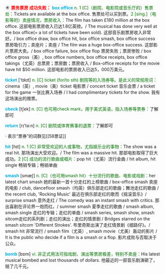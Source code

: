☀ <font color="red">**票务票房 成功失败：**</font>
<font color="sky blue">**box office**</font>
<font color="rgb(227, 108, 9)">n. 1 [C]（剧院、电影院或音乐厅的）售票处：</font>Tickets are available at the box office. 售票处可以买到票。<font color="rgb(227, 108, 9)">2 [sing.]（电影等的）卖座情况，票房收入：</font>The film has taken £180 million at the box office. 这部电影票房收入已达1.8亿英镑。/ The musical has done very well at the box office(= a lot of tickets have been sold). 这部音乐剧票房收入非常好。/ box office draw, box office hit, box office smash, box office success 票房吸引力；卖座片；卖座 / The film was a huge box-office success. 这部影片票房大卖。/ box office failure, box office flop 票房失败；票房惨败 / box office gross（美）, box office numbers, box office receipts, box office takings（尤英）总票房；票房数；票房收入 / Box-office receipts for the movie have hit $50 million. 这部电影的票房收入已达5，000万美元。

<font color="sky blue">**ticket**</font> ['tɪkɪt] 
<font color="rgb(227, 108, 9)">n. [C] ticket (for/to sth) 剧院等的入场券等。是此义的常规用词：</font>cinema（英）, movie（美）ticket 电影票 / concert ticket 音乐会票 / a ticket for the game 一张比赛入场券 / I had complimentary tickets for the show. 我有这场演出的赠票。

<font color="sky blue">**check**</font> [tʃek] 
<font color="rgb(227, 108, 9)">n. [C] 也可用check mark，用于美式英语，指入场券等票券：</font>了解即可

<font color="sky blue">**return**</font> [rɪ'tə:n] 
<font color="rgb(227, 108, 9)">n. [C] 剧院或体育赛事的退票：</font>了解即可

· 表示“票券”的词群见[[58票证]]

<font color="sky blue">**hit**</font> [hɪt] 
<font color="rgb(227, 108, 9)">n. 1 [C] 非常受欢迎的人或事物，尤指娱乐业的事物：</font>The show was a real hit. 那场演出大受欢迎。/ The film was a massive hit. 那部电影取得了巨大成功。<font color="rgb(227, 108, 9)">2 [C] 成功的流行歌曲或唱片：</font>pop hit（尤英）流行金曲 / hit album, hit single 畅销专辑；畅销单曲
           
<font color="sky blue">**smash**</font> [smæʃ]
<font color="rgb(227, 108, 9)">n. [C]（也可用smash hit）十分流行的歌曲、电影或戏剧：</font>her latest chart smash 她的最新一首十分走红的上榜歌曲 / box-office smash 卖座的电影 / club, dancefloor smash（均英）俱乐部走红的歌曲；舞池走红的歌曲 / the recent club, 'Rocking Music' 最近在俱乐部走红的歌而《摇滚音乐》/ surprise smash 意外走红 / The comedy was an instant smash with critics. 那出喜剧在评论界一炮而红。/ summer smash 夏季走红的歌曲 / smash album, smash single 走红的专辑；走红的单曲 / smash series, smash show, smash sitcom走红的系列剧；走红的演出；走红的情景剧 / Bridges starred on the smash sitcom 'Different Strokes'. 布里奇斯出演了走红情景剧《细路仔》。/ smash hit 非常流行 / smash film（尤英）, smash movie（尤美）轰动的影片 / It is the public who decide if a film is a smash or a flop. 影片成败与否取决于公众。

<font color="sky blue">**bomb**</font> [bɒm] 
<font color="rgb(227, 108, 9)">vi. 非正式用法可指戏剧、演出等票房极差，特别不卖座：</font>His latest musical bombed and lost thousands of dollars. 他最近的一部音乐剧演砸了，赔了几千元。
